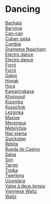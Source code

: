 # Dancing
[Bachata](https://en.wikipedia.org/wiki/Bachata_(dance))<br>
[Barynya](https://en.wikipedia.org/wiki/Barynya)<br>
[Can-can](https://en.wikipedia.org/wiki/Can-can)<br>
[Cuban salsa](https://en.wikipedia.org/wiki/Cuban_salsa)<br>
[Cumbia](https://en.wikipedia.org/wiki/Cumbia)<br>
[Drametse Ngacham](https://en.wikipedia.org/wiki/Drametse_Ngacham)<br>
[Electro dance](https://en.wikipedia.org/wiki/Electro_dance)<br>
[Electro dance](https://en.wikipedia.org/wiki/Electro_dance)<br>
[Forró](https://en.wikipedia.org/wiki/Forró)<br>
[Forró](https://en.wikipedia.org/wiki/Forr%C3%B3)<br>
[Galop](https://en.wikipedia.org/wiki/Galop)<br>
[Hopak](https://en.wikipedia.org/wiki/Hopak)<br>
[Hora](https://en.wikipedia.org/wiki/Hora_(dance))<br>
[Kamarinskaya](https://en.wikipedia.org/wiki/Kamarinskaya)<br>
[Khorovod](https://en.wikipedia.org/wiki/Khorovod)<br>
[Kizomba](https://en.wikipedia.org/wiki/Kizomba)<br>
[Kozachok](https://en.wikipedia.org/wiki/Kozachok)<br>
[Lezginka](https://en.wikipedia.org/wiki/Lezginka)<br>
[Maxixe](https://en.wikipedia.org/wiki/Maxixe_(dance))<br>
[Merengue](https://en.wikipedia.org/wiki/Merengue_(dance))<br>
[Metelytsia](https://en.wikipedia.org/wiki/Metelytsia)<br>
[Naz elama](https://en.wikipedia.org/wiki/Naz_elama_(dance))<br>
[Quickstep](https://en.wikipedia.org/wiki/Quickstep)<br>
[Rebita](https://en.wikipedia.org/wiki/Rebita)<br>
[Rueda de Casino](https://en.wikipedia.org/wiki/Rueda_de_Casino)<br>
[Salsa](https://en.wikipedia.org/wiki/Salsa_(dance))<br>
[Son](https://en.wikipedia.org/wiki/Son)<br>
[Tango](https://en.wikipedia.org/wiki/Tango)<br>
[Troika](https://en.wikipedia.org/wiki/Troika_(dance))<br>
[Twerking](https://en.wikipedia.org/wiki/Twerking)<br>
[Uzundara](https://en.wikipedia.org/wiki/Uzundara)<br>
[Valse à deux temps](https://en.wikipedia.org/wiki/Valse_%C3%A0_deux_temps)<br>
[Viennese Waltz](https://en.wikipedia.org/wiki/Viennese_Waltz)<br>
[Waltz](https://en.wikipedia.org/wiki/Waltz)<br>

